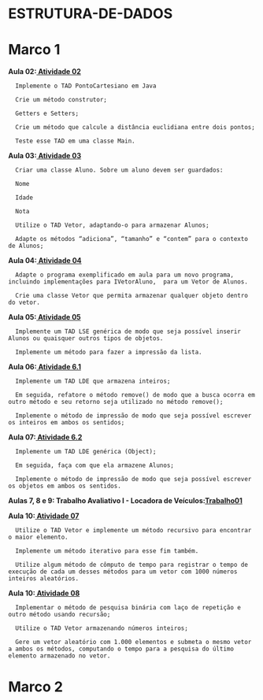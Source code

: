 # ESTRUTURA-DE-DADOS

# Marco 1

**Aula 02:[ Atividade 02](Revisao)**

      Implemente o TAD PontoCartesiano em Java 

      Crie um método construtor;

      Getters e Setters;

      Crie um método que calcule a distância euclidiana entre dois pontos;

      Teste esse TAD em uma classe Main.

**Aula 03:[ Atividade 03](Exercicio_02)**

      Criar uma classe Aluno. Sobre um aluno devem ser guardados:

      Nome

      Idade

      Nota

      Utilize o TAD Vetor, adaptando-o para armazenar Alunos;

      Adapte os métodos “adiciona”, “tamanho” e “contem” para o contexto de Alunos;

**Aula 04:[ Atividade 04](Vetor)**

      Adapte o programa exemplificado em aula para um novo programa, incluindo implementações para IVetorAluno,  para um Vetor de Alunos.

      Crie uma classe Vetor que permita armazenar qualquer objeto dentro do vetor.

**Aula 05:[ Atividade 05](Atividade_5)**

      Implemente um TAD LSE genérica de modo que seja possível inserir Alunos ou quaisquer outros tipos de objetos.

      Implemente um método para fazer a impressão da lista.
   
 **Aula 06:[ Atividade 6.1](LDE_de_inteiros)**

      Implemente um TAD LDE que armazena inteiros;

      Em seguida, refatore o método remove() de modo que a busca ocorra em outro método e seu retorno seja utilizado no método remove();

      Implemente o método de impressão de modo que seja possível escrever os inteiros em ambos os sentidos;

 **Aula 07:[ Atividade 6.2](LDE_Objet)**
 
      Implemente um TAD LDE genérica (Object);
      
      Em seguida, faça com que ela armazene Alunos;
      
      Implemente o método de impressão de modo que seja possível escrever os objetos em ambos os sentidos.

 **Aulas 7, 8 e 9: Trabalho Avaliativo I - Locadora de Veículos:[Trabalho01](Trabalho01)**
 
 **Aula 10:[ Atividade 07](Recursividade)**
      
      Utilize o TAD Vetor e implemente um método recursivo para encontrar o maior elemento.
      
      Implemente um método iterativo para esse fim também.
      
      Utilize algum método de cômputo de tempo para registrar o tempo de execução de cada um desses métodos para um vetor com 1000 números inteiros aleatórios.
      
 **Aula 10:[ Atividade 08](Busca_linear_e_binaria)**
 
      Implementar o método de pesquisa binária com laço de repetição e outro método usando recursão;

      Utilize o TAD Vetor armazenando números inteiros;

      Gere um vetor aleatório com 1.000 elementos e submeta o mesmo vetor a ambos os métodos, computando o tempo para a pesquisa do último elemento armazenado no vetor.
# Marco 2


